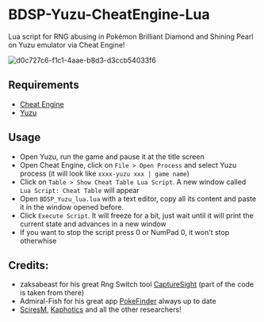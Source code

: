 # BDSP-Yuzu-CheatEngine-Lua
Lua script for RNG abusing in Pokémon Brilliant Diamond and Shining Pearl on Yuzu emulator via Cheat Engine!

![d0c727c6-f1c1-4aae-b8d3-d3ccb54033f6](https://user-images.githubusercontent.com/20956021/142729380-3fd9c420-9f2e-4f6d-b225-23044c3be353.jpg)


## Requirements
* [Cheat Engine](https://www.cheatengine.org/downloads.php)
* [Yuzu](https://yuzu-emu.org/downloads/)

## Usage
* Open Yuzu, run the game and pause it at the title screen
* Open Cheat Engine, click on `File > Open Process` and select Yuzu process (it will look like `xxxx-yuzu xxx | game name`)
* Click on `Table > Show Cheat Table Lua Script`. A new window called `Lua Script: Cheat Table` will appear
* Open `BDSP_Yuzu_lua.lua` with a text editor, copy all its content and paste it in the window opened before.
* Click `Execute Script`. It will freeze for a bit, just wait until it will print the current state and advances in a new window
* If you want to stop the script press 0 or NumPad 0, it won't stop otherwhise


## Credits:
* zaksabeast for his great Rng Switch tool [CaptureSight](https://github.com/zaksabeast/CaptureSight/) (part of the code is taken from there)
* Admiral-Fish for his great app [PokeFinder](https://github.com/Admiral-Fish/PokeFinder) always up to date
* [SciresM](https://github.com/SciresM), [Kaphotics](https://github.com/kwsch) and all the other researchers!
